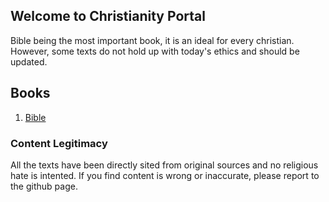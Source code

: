 ## Welcome to Christianity Portal

Bible being the most important book, it is an ideal for every christian. However, some texts do not hold up with today's ethics and should be updated.

## Books

1. [Bible](bible.md)

### Content Legitimacy

All the texts have been directly sited from original sources and no religious hate is intented. If you find content is wrong or inaccurate, please report to the github page.
